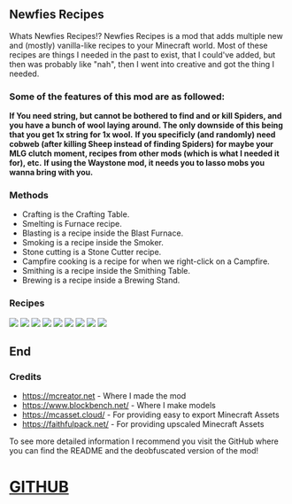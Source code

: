 ## Newfies Recipes

Whats Newfies Recipes!? Newfies Recipes is a mod that adds multiple new and (mostly) vanilla-like recipes to your Minecraft world. Most of these recipes are things I needed in the past to exist, that I could've added, but then was probably like "nah", then I went into creative and got the thing I needed.

### Some of the features of this mod are as followed:
**If You need string, but cannot be bothered to find and or kill Spiders, and you have a bunch of wool laying around. The only downside of this being that you get 1x string for 1x wool.**
**If you specificly (and randomly) need cobweb (after killing Sheep instead of finding Spiders) for maybe your MLG clutch moment, recipes from other mods (which is what I needed it for), etc.**
**If using the Waystone mod, it needs you to lasso mobs you wanna bring with you.**

### Methods

- Crafting is the Crafting Table.
- Smelting is Furnace recipe.
- Blasting is a recipe inside the Blast Furnace.
- Smoking is a recipe inside the Smoker.
- Stone cutting is a Stone Cutter recipe.
- Campfire cooking is a recipe for when we right-click on a Campfire.
- Smithing is a recipe inside the Smithing Table.
- Brewing is a recipe inside a Brewing Stand.

### Recipes
![](https://github.com/Newfies/Minecraft-Mods/blob/main/Newfies%20Recipes/v1.19.2/res/RecipeShowcase1.gif?raw=true)
![](https://github.com/Newfies/Minecraft-Mods/blob/main/Newfies%20Recipes/v1.19.2/res/RecipeShowcase2.gif?raw=true)
![](https://github.com/Newfies/Minecraft-Mods/blob/main/Newfies%20Recipes/v1.19.2/res/RecipeShowcase3.png?raw=true)
![](https://github.com/Newfies/Minecraft-Mods/blob/main/Newfies%20Recipes/v1.19.2/res/RecipeShowcase4.png?raw=true)
![](https://github.com/Newfies/Minecraft-Mods/blob/main/Newfies%20Recipes/v1.19.2/res/RecipeShowcase5.png?raw=true)
![](https://github.com/Newfies/Minecraft-Mods/blob/main/Newfies%20Recipes/v1.19.2/res/RecipeShowcase6.png?raw=true)
![](https://github.com/Newfies/Minecraft-Mods/blob/main/Newfies%20Recipes/v1.19.2/res/RecipeShowcase7.png?raw=true)
![](https://github.com/Newfies/Minecraft-Mods/blob/main/Newfies%20Recipes/v1.19.2/res/RecipeShowcase8.png?raw=true)
![](https://github.com/Newfies/Minecraft-Mods/blob/main/Newfies%20Recipes/v1.19.2/res/RecipeShowcase9.png?raw=true)

## End

### Credits
- https://mcreator.net - Where I made the mod
- https://www.blockbench.net/ - Where I make models
- https://mcasset.cloud/ - For providing easy to export Minecraft Assets
- https://faithfulpack.net/ - For providing upscaled Minecraft Assets

To see more detailed information I recommend you visit the GitHub where you can find the README and the deobfuscated version of the mod!

# [GITHUB](https://github.com/Newfies/Minecraft-Mods/tree/main/Newfies%20Recipes)